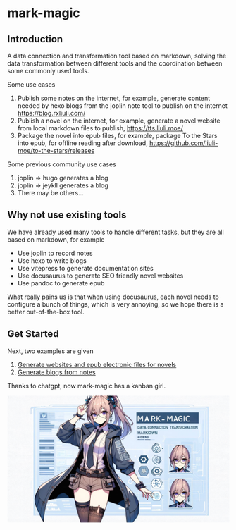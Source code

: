 # mark-magic

## Introduction

A data connection and transformation tool based on markdown, solving the data transformation between different tools and the coordination between some commonly used tools.

Some use cases

1. Publish some notes on the internet, for example, generate content needed by hexo blogs from the joplin note tool to publish on the internet <https://blog.rxliuli.com/>
2. Publish a novel on the internet, for example, generate a novel website from local markdown files to publish, <https://tts.liuli.moe/>
3. Package the novel into epub files, for example, package To the Stars into epub, for offline reading after download, <https://github.com/liuli-moe/to-the-stars/releases>

Some previous community use cases

1. joplin => hugo generates a blog
2. joplin => jeykll generates a blog
3. There may be others...

## Why not use existing tools

We have already used many tools to handle different tasks, but they are all based on markdown, for example

- Use joplin to record notes
- Use hexo to write blogs
- Use vitepress to generate documentation sites
- Use docusaurus to generate SEO friendly novel websites
- Use pandoc to generate epub

What really pains us is that when using docusaurus, each novel needs to configure a bunch of things, which is very annoying, so we hope there is a better out-of-the-box tool.

## Get Started

Next, two examples are given

1. [Generate websites and epub electronic files for novels](./book.md)
2. [Generate blogs from notes](./blog.md)

Thanks to chatgpt, now mark-magic has a kanban girl.

![cover](/mark-magic.jpg)
